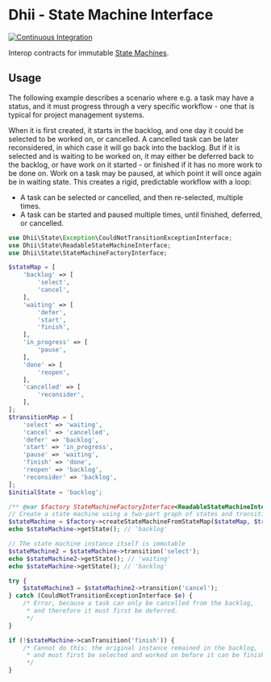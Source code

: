 # Dhii - State Machine Interface
[![Continuous Integration](https://github.com/Dhii/state-machine-interface/actions/workflows/continuous-integration.yml/badge.svg)](https://github.com/Dhii/state-machine-interface/actions/workflows/continuous-integration.yml)

Interop contracts for immutable [State Machines][State Machine].

## Usage
The following example describes a scenario where e.g. a task may have a status, and it must progress
through a very specific workflow - one that is typical for project management systems.

When it is first created, it starts in the backlog, and one day it could be selected to be worked on,
or cancelled. A cancelled task can be later reconsidered, in which case it will go back into the
backlog. But if it is selected and is waiting to be worked on, it may either be deferred
back to the backlog, or have work on it started - or finished if it has no more work to be done on.
Work on a task may be paused, at which point it will once again be in waiting state.
This creates a rigid, predictable workflow with a loop:

 - A task can be selected or cancelled, and then re-selected, multiple times.
 - A task can be started and paused multiple times, until finished, deferred, or cancelled.

```php
use Dhii\State\Exception\CouldNotTransitionExceptionInterface;
use Dhii\State\ReadableStateMachineInterface;
use Dhii\State\StateMachineFactoryInterface;

$stateMap = [
    'backlog' => [
        'select',
        'cancel',
    ],
    'waiting' => [
        'defer',
        'start',
        'finish',
    ],
    'in_progress' => [
        'pause',
    ],
    'done' => [
        'reopen',
    ],
    'cancelled' => [
        'reconsider',
    ],
];
$transitionMap = [
    'select' => 'waiting',
    'cancel' => 'cancelled',
    'defer' => 'backlog',
    'start' => 'in_progress',
    'pause' => 'waiting',
    'finish' => 'done',
    'reopen' => 'backlog',
    'reconsider' => 'backlog',
];
$initialState = 'backlog';

/** @var $factory StateMachineFactoryInterface<ReadableStateMachineInterface> */
// Create a state machine using a two-part graph of states and transitions, with an initial state
$stateMachine = $factory->createStateMachineFromStateMap($stateMap, $transitionMap, $initialState);
echo $stateMachine->getState(); // 'backlog'

// The state machine instance itself is immutable
$stateMachine2 = $stateMachine->transition('select');
echo $stateMachine2->getState(); // 'waiting'
echo $stateMachine->getState(); // 'backlog'

try {
    $stateMachine3 = $stateMachine2->transition('cancel');
} catch (CouldNotTransitionExceptionInterface $e) {
    /* Error, because a task can only be cancelled from the backlog,
     * and therefore it must first be deferred.
     */
}

if (!$stateMachine->canTransition('finish')) {
    /* Cannot do this: the original instance remained in the backlog,
     * and must first be selected and worked on before it can be finished. 
     */  
}
```

[Dhii]: https://github.com/Dhii/dhii
[State Machine]: https://en.wikipedia.org/wiki/Finite-state_machine

